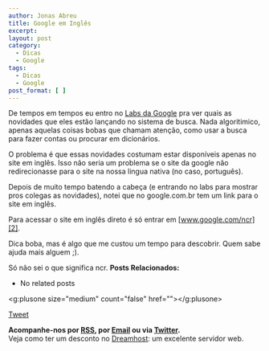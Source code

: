 ```yaml
---
author: Jonas Abreu
title: Google em Inglês
excerpt:
layout: post
category:
  - Dicas
  - Google
tags:
  - Dicas
  - Google
post_format: [ ]
---
```

De tempos em tempos eu entro no [Labs da Google][1] pra ver quais as novidades que eles estão lançando no sistema de busca. Nada algoritimico, apenas aquelas coisas bobas que chamam atenção, como usar a busca para fazer contas ou procurar em dicionários.

O problema é que essas novidades costumam estar disponíveis apenas no site em inglês. Isso não seria um problema se o site da google não redirecionasse para o site na nossa lingua nativa (no caso, português).

Depois de muito tempo batendo a cabeça (e entrando no labs para mostrar pros colegas as novidades), notei que no google.com.br tem um link para o site em inglês.

Para acessar o site em inglês direto é só entrar em [www.google.com/ncr][2].

Dica boba, mas é algo que me custou um tempo para descobrir. Quem sabe ajuda mais alguem ;).

Só não sei o que significa ncr. 
**Posts Relacionados:** 
*   No related posts

<g:plusone size="medium" count="false" href=""></g:plusone> 

[Tweet][3] 





**Acompanhe-nos por [ RSS][4], por [Email][5] ou via [Twitter][6].**  
Veja como ter um desconto no [Dreamhost][7]: um excelente servidor web.

 [1]: http://labs.google.com
 [2]: http://www.google.com/ncr
 [3]: https://twitter.com/share
 [4]: http://feeds.feedburner.com/VidaGeek
 [5]: http://feedburner.google.com/fb/a/mailverify?uri=VidaGeek&loc=pt_BR
 [6]: http://twitter.com/blogvidageek
 [7]: http://vidageek.net/dreamhost/